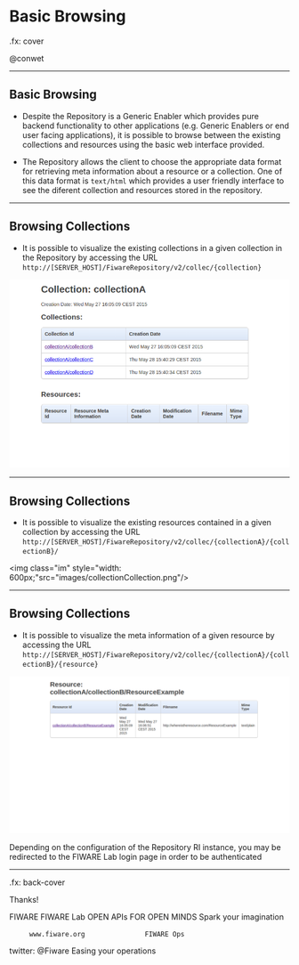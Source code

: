 # Basic Browsing

.fx: cover

@conwet

---
## Basic Browsing
* Despite the Repository is a Generic Enabler which provides pure backend functionality to other applications (e.g. Generic Enablers or end user facing applications), it is possible to browse between the existing collections and resources using the basic web interface provided.

* The Repository allows the client to choose the appropriate data format for retrieving meta information about a resource or a collection. One of this data format is <code>text/html</code> which provides a user friendly interface to see the diferent collection and resources stored in the repository.

---
## Browsing Collections

* It is possible to visualize the existing collections in a given collection in the Repository by accessing the URL <code>http://[SERVER_HOST]/FiwareRepository/v2/collec/{collection}</code>

<img class="im" style="width: 600px;"  src="images/collection.png"/>

---
## Browsing Collections

* It is possible to visualize the existing resources contained in a given collection by accessing the URL <code>http://[SERVER_HOST]/FiwareRepository/v2/collec/{collectionA}/{collectionB}/</code>

<img class="im" style="width: 600px;"src="images/collectionCollection.png"/>

---
## Browsing Collections

* It is possible to visualize the meta information of a given resource by accessing the URL <code>http://[SERVER_HOST]/FiwareRepository/v2/collec/{collectionA}/{collectionB}/{resource}</code>

<img class="im" src="images/resourcemeta.png"/>

Depending on the configuration of the Repository RI instance, you may be redirected to the FIWARE Lab login page in order to be authenticated 

---

.fx: back-cover

Thanks!

FIWARE                                FIWARE Lab
OPEN APIs FOR OPEN MINDS              Spark your imagination

         www.fiware.org               FIWARE Ops
twitter: @Fiware                      Easing your operations

